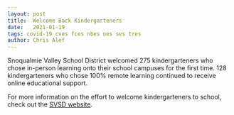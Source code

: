 ```yaml
---
layout: post
title:  Welcome Back Kindergarteners
date:   2021-01-19
tags: covid-19 cves fces nbes oes ses tres
author: Chris Alef
---
```

Snoqualmie Valley School District welcomed 275 kindergarteners who chose in-person learning onto their school campuses for the first time. 128 kindergarteners who chose 100% remote learning continued to receive online educational support.

For more information on the effort to welcome kindergarteners to school, check out the [SVSD website](https://www.svsd410.org/site/default.aspx?PageType=3&DomainID=4&ModuleInstanceID=39&ViewID=6446EE88-D30C-497E-9316-3F8874B3E108&RenderLoc=0&FlexDataID=27922&PageID=1).
